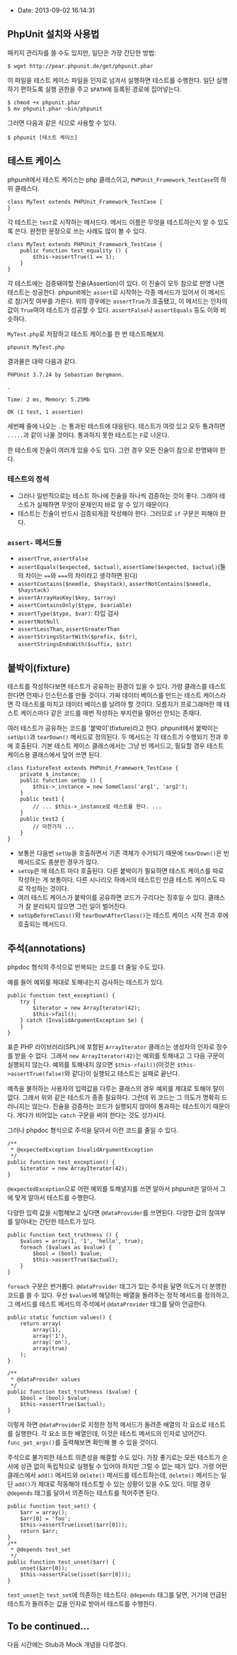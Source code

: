 - Date: 2013-09-02 16:14:31

PhpUnit 설치와 사용법
----

패키지 관리자를 쓸 수도 있지만, 일단은 가장 간단한 방법: 

	$ wget http://pear.phpunit.de/get/phpunit.phar

이 파일을 테스트 케이스 파일을 인자로 넘겨서 실행하면 테스트를 수행한다. 일단 실행하기 편하도록 실행 권한을 주고 `$PATH`에 등록된 경로에 집어넣는다.

	$ chmod +x phpunit.phar
	$ mv phpunit.phar ~bin/phpunit

그러면 다음과 같은 식으로 사용할 수 있다.

	$ phpunit [테스트 케이스]

테스트 케이스
----

phpunit에서 테스트 케이스는 php 클래스이고, `PHPUnit_Framework_TestCase`의 하위 클래스다.

	class MyTest extends PHPUnit_Framework_TestCase {
	}

각 테스트는 `test`로 시작하는 메서드다. 메서드 이름은 무엇을 테스트하는지 알 수 있도록 쓴다. 완전한 문장으로 쓰는 사례도 많이 볼 수 있다.

	class MyTest extends PHPUnit_Framework_TestCase {
		public function test_equality () {
			$this->assertTrue(1 == 1);
		}
	}

각 테스트에는 검증돼야할 진술(Assertion)이 있다. 이 진술이 모두 참으로 판명 나면 테스트는 성공한다. phpunit에는 `assert`로 시작하는 각종 메서드가 있어서 이 메서드로 참/거짓 여부를 가른다. 위의 경우에는 `assertTrue`가 호출됐고, 이 메서드는 인자의 값이 `True`여야 테스트가 성공할 수 있다. `assertFalse`나 `assertEquals` 등도 이와 비슷하다.

`MyTest.php`로 저장하고 테스트 케이스를 한 번 테스트해보자.

	phpunit MyTest.php

결과물은 대략 다음과 같다.

	PHPUnit 3.7.24 by Sebastian Bergmann.

	.
	
	Time: 2 ms, Memory: 5.25Mb

	OK (1 test, 1 assertion)

세번째 줄에 나오는 `.`는 통과된 테스트에 대응된다. 테스트가 여럿 있고 모두 통과하면 `.....`과 같이 나올 것이다. 통과하지 못한 테스트는 `F`로 나온다. 

한 테스트에 진술이 여러개 있을 수도 있다. 그런 경우 모든 진술이 참으로 판명돼야 한다.

### 테스트의 정석 ###

- 그러나 일반적으로는 테스트 하나에 진술을 하나씩 검증하는 것이 좋다. 그래야 테스트가 실패하면 무엇이 문제인지 바로 알 수 있기 때문이다.
- 테스트는 진술이 반드시 검증되게끔 작성해야 한다. 그러므로 `if` 구문은 피해야 한다.

### `assert-` 메서드들 ###

- `assertTrue`, `assertFalse`
- `assertEquals($expected, $actual)`, `assertSame($expected, $actual)`(둘의 차이는 `==`와 `===`의 차이라고 생각하면 된다)
- `assertContains($needle, $haystack)`, `assertNotContains($needle, $haystack)`
- `assertArrayHasKey($key, $array)`
- `assertContainsOnly($type, $variable)`
- `assertType($type, $var)`: 타입 검사
- `assertNotNull`
- `assertLessThan`, `assertGreaterThan`
- `assertStringsStartWith($prefix, $str)`, `assertStringsEndsWith($suffix, $str)`

붙박이(fixture)
-----

테스트를 작성하다보면 테스트가 공유하는 환경이 있을 수 있다. 가령 클래스를 테스트한다면 언제나 인스턴스를 만들 것이다. 가짜 데이터 베이스를 만드는 테스트 케이스라면 각 테스트를 마치고 데이터 베이스를 날려야 할 것이다. 모름지기 프로그래머란 매 테스트 케이스마다 같은 코드를 매번 작성하는 부지런을 떨어선 안되는 존재다.

여러 테스트가 공유하는 코드를 '붙박이'(fixture)라고 한다. phpunit에서 붙박이는 `setUp()`과 `tearDown()` 메서드로 정의된다. 두 메서드는 각 테스트가 수행되기 전과 후에 호출된다. 기본 테스트 케이스 클래스에서는 그냥 빈 메서드고, 필요할 경우 테스트 케이스용 클래스에서 덮어 쓰면 된다.

	class FixtureTest extends PHPUnit_Framework_TestCase {
		private $_instance;
		public function setUp () {
			$this->_instance = new SomeClass('arg1', 'arg2');
		}
		public test1 {
			// ... $this->_instance로 테스트를 한다. ...
		}
		public test2 {
			// 마찬가지 ...
		}
	}

- 보통은 다음번 `setUp`을 호출하면서 기존 객체가 수거되기 때문에 `tearDown()`은 빈 메서드로도 충분한 경우가 많다.
- `setUp`은 매 테스트 마다 호출된다. 다른 붙박이가 필요하면 테스트 케이스를 따로 작성하는 게 보통이다. 다른 시나리오 하에서의 테스트인 만큼 테스트 케이스도 따로 작성하는 것이다. 
- 여러 테스트 케이스가 붙박이를 공유하면 코드가 구리다는 징후일 수 있다. 클래스가 잘 분리되지 않으면 그런 일이 벌어진다. 
- `setUpBeforeClass()`와 `tearDownAfterClass()`는 테스트 케이스 시작 전과 후에 호출되는 메서드다.

주석(annotations)
----

phpdoc 형식의 주석으로 반복되는 코드를 더 줄일 수도 있다.

예를 들어 예외를 제대로 토해내는지 검사하는 테스트가 있다.

	public function test_exception() {
		try {
			$iterator = new ArrayIterator(42);
			$this->fail();
		} catch (InvalidArgumentException $e) {
		}
	}

표준 PHP 라이브러리(SPL)에 포함된 `ArrayIterator` 클래스는 생성자의 인자로 정수를 받을 수 없다. 그래서 `new ArrayIterator(42)`는 예외를 토해내고 그 다음 구문이 실행되지 않는다. 예외를 토해내지 않으면 `$this->fail()`(이것은 `$this->assertTrue(false)`와 같다)이 실행되고 테스트는 실패로 끝난다. 

예측을 불허하는 사용자의 입력값을 다루는 클래스의 경우 예외를 제대로 토해야 탈이 없다. 그래서 위와 같은 테스트가 종종 필요하다. 그런데 위 코드는 그 의도가 명확히 드러나지는 않는다. 진술을 검증하는 코드가 실행되지 않아야 통과하는 테스트이기 때문이다. 게다가 비어있는 `catch` 구문을 써야 한다는 것도 성가시다.

그러나 phpdoc 형식으로 주석을 달아서 이런 코드를 줄일 수 있다.

	/**
	 * @expectedException InvalidArgumentException
 	 */
	public function test_exception() {
		$iterator = new ArrayIterator(42);
	}

`@expectedException`으로 어떤 예외를 토해낼지를 쓰면 알아서 phpunit은 알아서 그에 맞게 알아서 테스트를 수행한다. 

다양한 입력 값을 시험해보고 싶다면 `@dataProvider`를 쓰면된다. 다양한 값의 참여부를 알아내는 간단한 테스트가 있다.

	public function test_truthness () {
		$values = array(1, '1', 'hello', true);
		foreach ($values as $value) {
			$bool = (bool) $value;
			$this->assertTrue($actual);
		}
	}

`foreach` 구문은 번거롭다. `@dataProvider` 태그가 있는 주석을 달면 의도가 더 분명한 코드를 쓸 수 있다. 우선 `$values`에 해당하는 배열을 돌려주는 정적 메서드를 정의하고, 그 메서드를 테스트 메서드의 주석에서 `@dataProvider` 태그를 달아 언급한다.

	public static function values() {
		return array(
			array(1), 
			array('1'), 
			array('on'),
			array(true)
		);
	}

	/**
	 * @dataProvider values
	 */
	public function test_truthness ($value) {
		$bool = (bool) $value;
		$this->assertTrue($actual);
	}

이렇게 하면 `@dataProvider`로 지정한 정적 메서드가 돌려준 배열의 각 요소로 테스트를 실행한다. 각 요소 또한 배열인데, 이것은 테스트 메서드의 인자로 넘어간다. `func_get_args()`를 출력해보면 확인해 볼 수 있을 것이다.

주석으로 불가피한 테스트 의존성을 해결할 수도 있다. 가장 좋기로는 모든 테스트가 순서에 상관 없이 독립적으로 실행될 수 있어야 하지만 그럴 수 없는 때가 있다. 가령 어떤 클래스에서 `add()` 메서드와 `delete()` 메서드를 테스트하는데, `delete()` 메서드는 일단 `add()`가 제대로 작동해야 테스트할 수 있는 상황이 있을 수도 있다. 이럴 경우 `@depends` 태그를 달아서 의존하는 테스트를 적어주면 된다.

	public function test_set() {
		$arr = array();
		$arr[0] = 'foo';
		$this->assertTrue(isset($arr[0]));
		return $arr;
	}
	/**
	 * @depends test_set
	 */
	public function test_unset($arr) {
		unset($arr[0]);
		$this->assertFalse(isset($arr[0]));
	}

`test_unset`는 `test_set`에 의존하는 테스트다. `@depends` 태그를 달면, 거기에 언급된 테스트가 돌려주는 값을 인자로 받아서 테스트를 수행한다. 

To be continued...
--------

다음 시간에는 Stub과 Mock 개념을 다루겠다.
